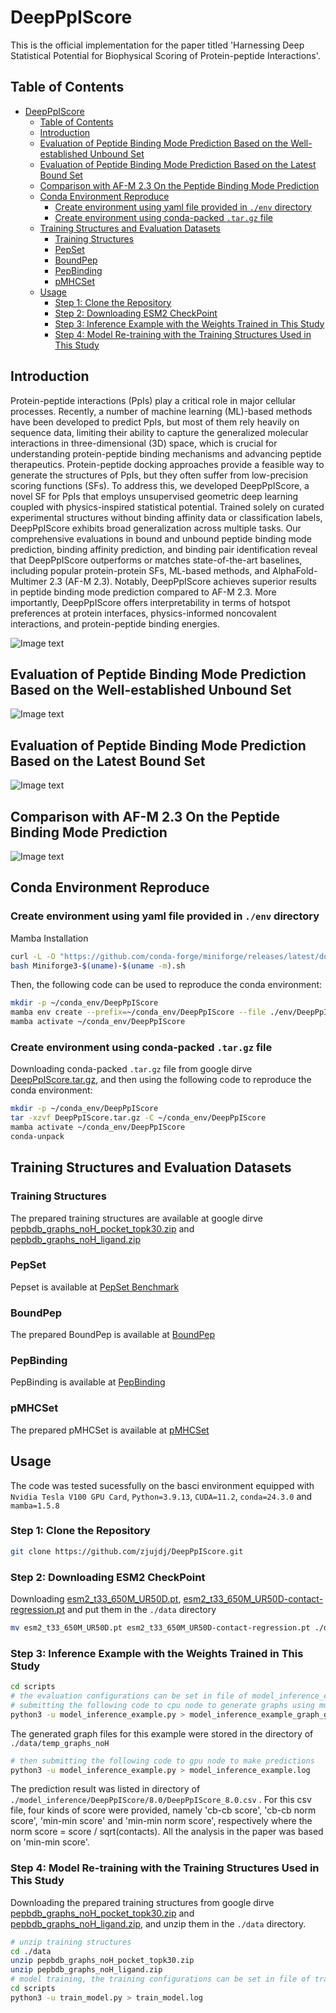 # DeepPpIScore

This is the official implementation for the paper titled 'Harnessing Deep Statistical Potential for Biophysical Scoring of Protein-peptide Interactions'.

## Table of Contents
- [DeepPpIScore](#deepppiscore)
  - [Table of Contents](#table-of-contents)
  - [Introduction](#introduction)
  - [Evaluation of Peptide Binding Mode Prediction Based on the Well-established Unbound Set](#evaluation-of-peptide-binding-mode-prediction-based-on-the-well-established-unbound-set)
  - [Evaluation of Peptide Binding Mode Prediction Based on the Latest Bound Set](#evaluation-of-peptide-binding-mode-prediction-based-on-the-latest-bound-set)
  - [Comparison with AF-M 2.3 On the Peptide Binding Mode Prediction](#comparison-with-af-m-23-on-the-peptide-binding-mode-prediction)
  - [Conda Environment Reproduce](#conda-environment-reproduce)
    - [Create environment using yaml file provided in `./env` directory](#create-environment-using-yaml-file-provided-in-env-directory)
    - [Create environment using conda-packed `.tar.gz` file](#create-environment-using-conda-packed-targz-file)
  - [Training Structures and Evaluation Datasets](#training-structures-and-evaluation-datasets)
    - [Training Structures](#training-structures)
    - [PepSet](#pepset)
    - [BoundPep](#boundpep)
    - [PepBinding](#pepbinding)
    - [pMHCSet](#pmhcset)
  - [Usage](#usage)
    - [Step 1: Clone the Repository](#step-1-clone-the-repository)
    - [Step 2: Downloading ESM2 CheckPoint](#step-2-downloading-esm2-checkpoint)
    - [Step 3: Inference Example with the Weights Trained in This Study](#step-3-inference-example-with-the-weights-trained-in-this-study)
    - [Step 4: Model Re-training with the Training Structures Used in This Study](#step-4-model-re-training-with-the-training-structures-used-in-this-study)



## Introduction

Protein-peptide interactions (PpIs) play a critical role in major cellular processes. Recently, a number of machine learning (ML)-based methods have been developed to predict PpIs, but most of them rely heavily on sequence data, limiting their ability to capture the generalized molecular interactions in three-dimensional (3D) space, which is crucial for understanding protein-peptide binding mechanisms and advancing peptide therapeutics. Protein-peptide docking approaches provide a feasible way to generate the structures of PpIs, but they often suffer from low-precision scoring functions (SFs). To address this, we developed DeepPpIScore, a novel SF for PpIs that employs unsupervised geometric deep learning coupled with physics-inspired statistical potential. Trained solely on curated experimental structures without binding affinity data or classification labels, DeepPpIScore exhibits broad generalization across multiple tasks. Our comprehensive evaluations in bound and unbound peptide binding mode prediction, binding affinity prediction, and binding pair identification reveal that DeepPpIScore outperforms or matches state-of-the-art baselines, including popular protein-protein SFs, ML-based methods, and AlphaFold-Multimer 2.3 (AF-M 2.3). Notably, DeepPpIScore achieves superior results in peptide binding mode prediction compared to AF-M 2.3. More importantly, DeepPpIScore offers interpretability in terms of hotspot preferences at protein interfaces, physics-informed noncovalent interactions, and protein-peptide binding energies.

![Image text](https://github.com/zjujdj/DeepPpIScore/blob/master/figs/fig1.jpg)

## Evaluation of Peptide Binding Mode Prediction Based on the Well-established Unbound Set

![Image text](https://github.com/zjujdj/DeepPpIScore/blob/master/figs/fig2.jpg)

## Evaluation of Peptide Binding Mode Prediction Based on the Latest Bound Set

![Image text](https://github.com/zjujdj/DeepPpIScore/blob/master/figs/fig4.jpg)

## Comparison with AF-M 2.3 On the Peptide Binding Mode Prediction

![Image text](https://github.com/zjujdj/DeepPpIScore/blob/master/figs/fig5.jpg)

## Conda Environment Reproduce

### Create environment using yaml file provided in `./env` directory
Mamba Installation
```bash
curl -L -O "https://github.com/conda-forge/miniforge/releases/latest/download/Miniforge3-$(uname)-$(uname -m).sh"
bash Miniforge3-$(uname)-$(uname -m).sh
```

Then, the following code can be used to reproduce the conda environment:
```bash
mkdir -p ~/conda_env/DeepPpIScore
mamba env create --prefix=~/conda_env/DeepPpIScore --file ./env/DeepPpIScore.yaml
mamba activate ~/conda_env/DeepPpIScore
```

### Create environment using conda-packed `.tar.gz` file
Downloading conda-packed `.tar.gz` file from google dirve [DeepPpIScore.tar.gz](https://drive.google.com/file/d/1YEX5lwE3zd0gag3s_awReNNDPuNKPowt/view?usp=sharing), and then using the following code to reproduce the conda environment:

```bash
mkdir -p ~/conda_env/DeepPpIScore
tar -xzvf DeepPpIScore.tar.gz -C ~/conda_env/DeepPpIScore
mamba activate ~/conda_env/DeepPpIScore
conda-unpack
```

## Training Structures and Evaluation Datasets
### Training Structures
The prepared training structures are available at google dirve [pepbdb_graphs_noH_pocket_topk30.zip](https://drive.google.com/file/d/1QNDU1Dj06FBCDUhtLPgRWEJzumukr7Ko/view?usp=drive_link) and [pepbdb_graphs_noH_ligand.zip](https://drive.google.com/file/d/1Y1zLU4ONfHp80zCYdVXOrhK3_4M0yP-m/view?usp=drive_link)
### PepSet
Pepset is available at [PepSet Benchmark](http://cadd.zju.edu.cn/pepset/)
### BoundPep
The prepared BoundPep is available at [BoundPep](https://drive.google.com/file/d/1QNDU1Dj06FBCDUhtLPgRWEJzumukr7Ko/view?usp=drive_link)
### PepBinding
PepBinding is available at [PepBinding](https://github.com/zjujdj/DeepPpIScore/blob/master/data/pdbbind2020_Ppi_binding_data_445.csv)
### pMHCSet
The prepared pMHCSet is available at [pMHCSet](https://drive.google.com/file/d/1Y1zLU4ONfHp80zCYdVXOrhK3_4M0yP-m/view?usp=drive_link)


## Usage

The code was tested sucessfully on the basci environment equipped with `Nvidia Tesla V100 GPU Card`, `Python=3.9.13`, `CUDA=11.2`, `conda=24.3.0` and `mamba=1.5.8`

### Step 1: Clone the Repository

```bash
git clone https://github.com/zjujdj/DeepPpIScore.git
```

### Step 2: Downloading ESM2 CheckPoint

Downloading [esm2_t33_650M_UR50D.pt](https://dl.fbaipublicfiles.com/fair-esm/models/esm2_t33_650M_UR50D.pt),   [esm2_t33_650M_UR50D-contact-regression.pt](https://dl.fbaipublicfiles.com/fair-esm/regression/esm2_t33_650M_UR50D-contact-regression.pt) and put them in the `./data` directory

```bash
mv esm2_t33_650M_UR50D.pt esm2_t33_650M_UR50D-contact-regression.pt ./data
```

### Step 3: Inference Example with the Weights Trained in This Study

```bash
cd scripts
# the evaluation configurations can be set in file of model_inference_example.py
# submitting the following code to cpu node to generate graphs using multiprocessing first
python3 -u model_inference_example.py > model_inference_example_graph_gen.log
```
The generated graph files for this example were stored in the directory of `./data/temp_graphs_noH`

```bash
# then submitting the following code to gpu node to make predictions
python3 -u model_inference_example.py > model_inference_example.log
```
The prediction result was listed in directory of `./model_inference/DeepPpIScore/8.0/DeepPpIScore_8.0.csv` . For this csv file, four kinds of score were provided, namely 'cb-cb score', 'cb-cb norm score', 'min-min score' and 'min-min norm score', respectively where the norm score = score / sqrt(contacts). All the analysis in the paper was based on 'min-min score'.

### Step 4: Model Re-training with the Training Structures Used in This Study

Downloading the prepared training structures from google dirve [pepbdb_graphs_noH_pocket_topk30.zip](https://drive.google.com/file/d/1QNDU1Dj06FBCDUhtLPgRWEJzumukr7Ko/view?usp=drive_link) and [pepbdb_graphs_noH_ligand.zip](https://drive.google.com/file/d/1Y1zLU4ONfHp80zCYdVXOrhK3_4M0yP-m/view?usp=drive_link), and unzip them in the `./data` directory.

```bash
# unzip training structures
cd ./data
unzip pepbdb_graphs_noH_pocket_topk30.zip 
unzip pepbdb_graphs_noH_ligand.zip
# model training, the training configurations can be set in file of train_model.py
cd scripts
python3 -u train_model.py > train_model.log
```
